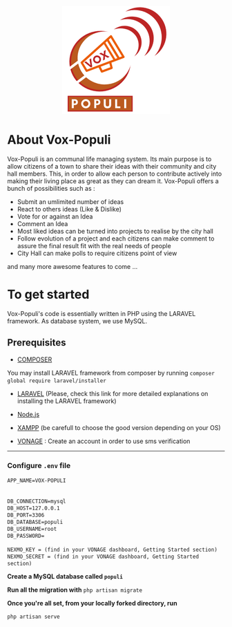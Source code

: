 <p align="center"><img src="VOX-POPULI.png" width="250"></p>

# About Vox-Populi
Vox-Populi is an communal life managing system. Its main purpose is to allow citizens of a town to share their ideas with their community and city hall members. This, in order to allow each person to contribute actively into making their living place as great as they can dream it.
Vox-Populi offers a bunch of possibilities such as :

- Submit an umlimited number of ideas 
- React to others ideas (Like & Dislike)
- Vote for or against an Idea
- Comment an Idea 
- Most liked ideas can be turned into projects to realise by the city hall
- Follow evolution of a project and each citizens can make comment to assure the final result fit with the real needs of people
- City Hall can make polls to require citizens point of view 

and many more awesome features to come ...

# To get started  
Vox-Populi's code is essentially written in PHP using the LARAVEL framework. As database system, we use MySQL.

## Prerequisites
- [COMPOSER](https://getcomposer.org) 

You may install LARAVEL framework from composer by running ``` composer global require laravel/installer ``` 
- [LARAVEL](https://laravel.com/docs/7.x/installation) (Please, check this link for more detailed explanations on installing the LARAVEL framework)

- [Node.js](https://nodejs.org/en/)
- [XAMPP](https://www.apachefriends.org/fr/index.html) (be carefull to choose the good version depending on your OS)
- [VONAGE](https://dashboard.nexmo.com/sign-up) : Create an account in order to use sms verification 

---

### Configure ```.env``` file 
```
APP_NAME=VOX-POPULI


DB_CONNECTION=mysql
DB_HOST=127.0.0.1
DB_PORT=3306
DB_DATABASE=populi
DB_USERNAME=root
DB_PASSWORD=

NEXMO_KEY = (find in your VONAGE dashboard, Getting Started section)
NEXMO_SECRET = (find in your VONAGE dashboard, Getting Started section)
```
**Create a MySQL database called ``populi``**

**Run all the migration with** 
``php artisan migrate``

**Once you're all set, from your locally forked directory, run** 
```
php artisan serve
```

